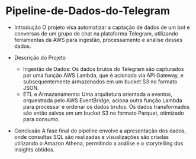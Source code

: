 # Pipeline-de-Dados-do-Telegram

* Introdução
 O projeto visa automatizar a captação de dados de um bot e conversas de um grupo de chat na plataforma Telegram, utilizando ferramentas da AWS para ingestão, processamento e análise desses dados.

* Descrição do Projeto
  * Ingestão de Dados: Os dados brutos do Telegram são capturados por uma função AWS Lambda, que é acionada via API Gateway, e subsequentemente armazenados em um bucket S3 no formato JSON.
  * ETL e Armazenamento: Uma arquitetura orientada a eventos, orquestrada pelo AWS EventBridge, aciona outra função Lambda para processar e ordenar os dados brutos. Os dados transformados são então salvos em um bucket S3 no formato Parquet, otimizado para consumo.

* Conclusão
 A fase final do pipeline envolve a apresentação dos dados, onde consultas SQL são realizadas e visualizações são criadas utilizando o Amazon Athena, permitindo a análise e o storytelling dos insights obtidos.
